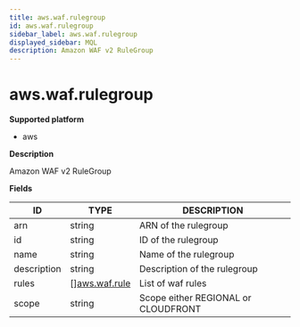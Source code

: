 ```yaml
---
title: aws.waf.rulegroup
id: aws.waf.rulegroup
sidebar_label: aws.waf.rulegroup
displayed_sidebar: MQL
description: Amazon WAF v2 RuleGroup
---
```


# aws.waf.rulegroup

**Supported platform**

- aws

**Description**

Amazon WAF v2 RuleGroup

**Fields**

| ID          | TYPE                                      | DESCRIPTION                         |
| ----------- | ----------------------------------------- | ----------------------------------- |
| arn         | string                                    | ARN of the rulegroup                |
| id          | string                                    | ID of the rulegroup                 |
| name        | string                                    | Name of the rulegroup               |
| description | string                                    | Description of the rulegroup        |
| rules       | &#91;&#93;[aws.waf.rule](aws.waf.rule.md) | List of waf rules                   |
| scope       | string                                    | Scope either REGIONAL or CLOUDFRONT |
